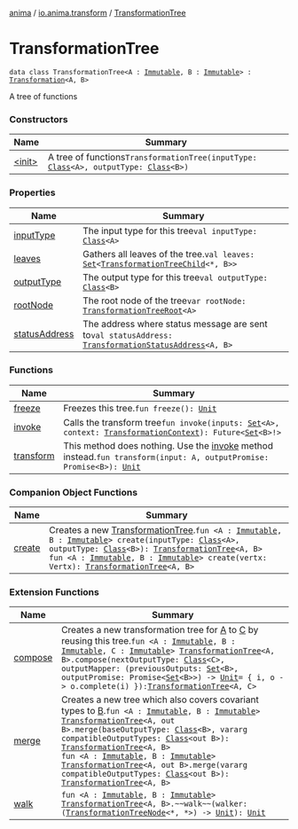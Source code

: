 [anima](../../index.md) / [io.anima.transform](../index.md) / [TransformationTree](./index.md)

# TransformationTree

`data class TransformationTree<A : `[`Immutable`](../-immutable/index.md)`, B : `[`Immutable`](../-immutable/index.md)`> : `[`Transformation`](../-transformation/index.md)`<A, B>`

A tree of functions

### Constructors

| Name | Summary |
|---|---|
| [&lt;init&gt;](-init-.md) | A tree of functions`TransformationTree(inputType: `[`Class`](https://docs.oracle.com/javase/6/docs/api/java/lang/Class.html)`<A>, outputType: `[`Class`](https://docs.oracle.com/javase/6/docs/api/java/lang/Class.html)`<B>)` |

### Properties

| Name | Summary |
|---|---|
| [inputType](input-type.md) | The input type for this tree`val inputType: `[`Class`](https://docs.oracle.com/javase/6/docs/api/java/lang/Class.html)`<A>` |
| [leaves](leaves.md) | Gathers all leaves of the tree.`val leaves: `[`Set`](https://kotlinlang.org/api/latest/jvm/stdlib/kotlin.collections/-set/index.html)`<`[`TransformationTreeChild`](../-transformation-tree-child/index.md)`<*, B>>` |
| [outputType](output-type.md) | The output type for this tree`val outputType: `[`Class`](https://docs.oracle.com/javase/6/docs/api/java/lang/Class.html)`<B>` |
| [rootNode](root-node.md) | The root node of the tree`var rootNode: `[`TransformationTreeRoot`](../-transformation-tree-root/index.md)`<A>` |
| [statusAddress](status-address.md) | The address where status message are sent to`val statusAddress: `[`TransformationStatusAddress`](../-transformation-status-address/index.md)`<A, B>` |

### Functions

| Name | Summary |
|---|---|
| [freeze](freeze.md) | Freezes this tree.`fun freeze(): `[`Unit`](https://kotlinlang.org/api/latest/jvm/stdlib/kotlin/-unit/index.html) |
| [invoke](invoke.md) | Calls the transform tree`fun invoke(inputs: `[`Set`](https://kotlinlang.org/api/latest/jvm/stdlib/kotlin.collections/-set/index.html)`<A>, context: `[`TransformationContext`](../-transformation-context/index.md)`): Future<`[`Set`](https://kotlinlang.org/api/latest/jvm/stdlib/kotlin.collections/-set/index.html)`<B>!>` |
| [transform](transform.md) | This method does nothing. Use the [invoke](invoke.md) method instead.`fun transform(input: A, outputPromise: Promise<B>): `[`Unit`](https://kotlinlang.org/api/latest/jvm/stdlib/kotlin/-unit/index.html) |

### Companion Object Functions

| Name | Summary |
|---|---|
| [create](create.md) | Creates a new [TransformationTree](./index.md).`fun <A : `[`Immutable`](../-immutable/index.md)`, B : `[`Immutable`](../-immutable/index.md)`> create(inputType: `[`Class`](https://docs.oracle.com/javase/6/docs/api/java/lang/Class.html)`<A>, outputType: `[`Class`](https://docs.oracle.com/javase/6/docs/api/java/lang/Class.html)`<B>): `[`TransformationTree`](./index.md)`<A, B>`<br>`fun <A : `[`Immutable`](../-immutable/index.md)`, B : `[`Immutable`](../-immutable/index.md)`> create(vertx: Vertx): `[`TransformationTree`](./index.md)`<A, B>` |

### Extension Functions

| Name | Summary |
|---|---|
| [compose](../compose.md) | Creates a new transformation tree for [A](../compose.md#A) to [C](../compose.md#C) by reusing this tree.`fun <A : `[`Immutable`](../-immutable/index.md)`, B : `[`Immutable`](../-immutable/index.md)`, C : `[`Immutable`](../-immutable/index.md)`> `[`TransformationTree`](./index.md)`<A, B>.compose(nextOutputType: `[`Class`](https://docs.oracle.com/javase/6/docs/api/java/lang/Class.html)`<C>, outputMapper: (previousOutputs: `[`Set`](https://kotlinlang.org/api/latest/jvm/stdlib/kotlin.collections/-set/index.html)`<B>, outputPromise: Promise<`[`Set`](https://kotlinlang.org/api/latest/jvm/stdlib/kotlin.collections/-set/index.html)`<B>>) -> `[`Unit`](https://kotlinlang.org/api/latest/jvm/stdlib/kotlin/-unit/index.html)` = { i, o -> o.complete(i) }): `[`TransformationTree`](./index.md)`<A, C>` |
| [merge](../merge.md) | Creates a new tree which also covers covariant types to [B](../merge.md#B).`fun <A : `[`Immutable`](../-immutable/index.md)`, B : `[`Immutable`](../-immutable/index.md)`> `[`TransformationTree`](./index.md)`<A, out B>.merge(baseOutputType: `[`Class`](https://docs.oracle.com/javase/6/docs/api/java/lang/Class.html)`<B>, vararg compatibleOutputTypes: `[`Class`](https://docs.oracle.com/javase/6/docs/api/java/lang/Class.html)`<out B>): `[`TransformationTree`](./index.md)`<A, B>`<br>`fun <A : `[`Immutable`](../-immutable/index.md)`, B : `[`Immutable`](../-immutable/index.md)`> `[`TransformationTree`](./index.md)`<A, out B>.merge(vararg compatibleOutputTypes: `[`Class`](https://docs.oracle.com/javase/6/docs/api/java/lang/Class.html)`<out B>): `[`TransformationTree`](./index.md)`<A, B>` |
| [walk](../walk.md) | `fun <A : `[`Immutable`](../-immutable/index.md)`, B : `[`Immutable`](../-immutable/index.md)`> `[`TransformationTree`](./index.md)`<A, B>.~~walk~~(walker: (`[`TransformationTreeNode`](../-transformation-tree-node/index.md)`<*, *>) -> `[`Unit`](https://kotlinlang.org/api/latest/jvm/stdlib/kotlin/-unit/index.html)`): `[`Unit`](https://kotlinlang.org/api/latest/jvm/stdlib/kotlin/-unit/index.html) |

